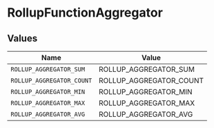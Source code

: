 # RollupFunctionAggregator


## Values

| Name                      | Value                     |
| ------------------------- | ------------------------- |
| `ROLLUP_AGGREGATOR_SUM`   | ROLLUP_AGGREGATOR_SUM     |
| `ROLLUP_AGGREGATOR_COUNT` | ROLLUP_AGGREGATOR_COUNT   |
| `ROLLUP_AGGREGATOR_MIN`   | ROLLUP_AGGREGATOR_MIN     |
| `ROLLUP_AGGREGATOR_MAX`   | ROLLUP_AGGREGATOR_MAX     |
| `ROLLUP_AGGREGATOR_AVG`   | ROLLUP_AGGREGATOR_AVG     |